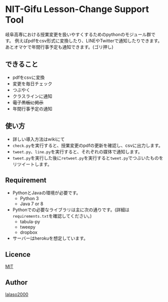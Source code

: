 NIT-Gifu Lesson-Change Support Tool
====

岐阜高専における授業変更を扱いやすくするためのpythonのモジュール群です。
例えばpdfをcsv形式に変換したり、LINEやTwitterで通知したりできます。
あとオマケで年間行事予定も通知できます。(ゴリ押し)


## できること

* pdfをcsvに変換
* 変更を毎日チェック
* つぶやく
* クラスラインに通知
* ~~電子黒板に掲示~~
* 年間行事予定の通知


## 使い方

* 詳しい導入方法はwikiにて
* `check.py`を実行すると、授業変更のpdfの更新を確認し、csvに出力します。
* `tweet.py`、`line.py`を実行すると、それぞれの媒体で通知します。
* `tweet.py`を実行した後に`retweet.py`を実行すると`tweet.py`でつぶいたものをリツイートします。



## Requirement

* PythonとJavaの環境が必要です。
    * Python 3
    * Java 7 or 8
* Pythonでの必要なライブラリは主に次の通りです。(詳細は`requirements.txt`を確認してください。)
    * tabula-py
    * tweepy
    * dropbox
* サーバーはherokuを想定しています。


## Licence

[MIT](https://github.com/tcnksm/tool/blob/master/LICENCE)

## Author

[lalaso2000](https://github.com/lalaso2000)

